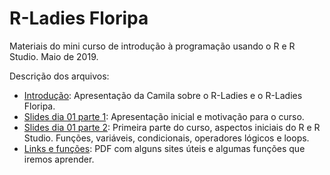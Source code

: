 # R-Ladies Floripa    

Materiais do mini curso de introdução à programação usando o R e R Studio. Maio de 2019.

Descrição dos arquivos:

- [Introdução](https://github.com/aishameriane/Presentations/blob/master/RLadiesFLP/R-Ladies%20first%20Meetup%2025052019.pdf): Apresentação da Camila sobre o R-Ladies e o R-Ladies Floripa.
- [Slides dia 01 parte 1](https://github.com/aishameriane/Presentations/blob/master/RLadiesFLP/Aula%201%20-%20Parte%201.pdf): Apresentação inicial e motivação para o curso.
- [Slides dia 01 parte 2](https://github.com/aishameriane/Presentations/blob/master/RLadiesFLP/Aula%201%20-%20Parte%202.pdf): Primeira parte do curso, aspectos iniciais do R e R Studio. Funções, variáveis, condicionais, operadores lógicos e loops.
- [Links e funções](https://github.com/aishameriane/Presentations/blob/master/RLadiesFLP/Links%20%C3%BAteis%20e%20fun%C3%A7%C3%B5es.pdf): PDF com alguns sites úteis e algumas funções que iremos aprender.
